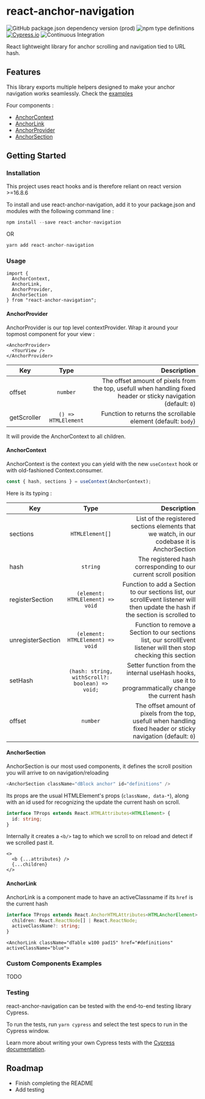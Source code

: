 # react-anchor-navigation

![GitHub package.json dependency version (prod)](https://img.shields.io/github/package-json/dependency-version/koala-interactive/react-anchor-navigation/react)
![npm type definitions](https://img.shields.io/npm/types/react-anchor-navigation)
[![Cypress.io](https://img.shields.io/badge/tested%20with-Cypress-04C38E.svg)](https://www.cypress.io/)
![Continuous Integration](https://github.com/koala-interactive/react-anchor-navigation/workflows/Continuous%20Integration/badge.svg?branch=master)

React lightweight library for anchor scrolling and navigation tied to URL hash.

## Features

This library exports multiple helpers designed to make your anchor navigation works seamlessly. Check the [examples](./examples/custom-section.html)

Four components :

- [AnchorContext](#AnchorContext)
- [AnchorLink](#AnchorLink)
- [AnchorProvider](#AnchorProvider)
- [AnchorSection](#AnchorSection)

## Getting Started

### Installation

This project uses react hooks and is therefore reliant on react version >=16.8.6

To install and use react-anchor-navigation, add it to your package.json and modules with the following command line :

```ts
npm install --save react-anchor-navigation
```

OR

```ts
yarn add react-anchor-navigation
```

### Usage

```tsx
import {
  AnchorContext,
  AnchorLink,
  AnchorProvider,
  AnchorSection
} from "react-anchor-navigation";
```

#### AnchorProvider

AnchorProvider is our top level contextProvider. Wrap it around your topmost component for your view :

```tsx
<AnchorProvider>
  <YourView />
</AnchorProvider>
```

| Key         |        Type         |                                                                                                      Description |
| ----------- | :-----------------: | ---------------------------------------------------------------------------------------------------------------: |
| offset      |      `number`       | The offset amount of pixels from the top, usefull when handling fixed header or sticky navigation (default: `0`) |
| getScroller | `() => HTMLElement` |                                                     Function to returns the scrollable element (default: `body`) |

It will provide the AnchorContext to all children.

#### AnchorContext

AnchorContext is the context you can yield with the new `useContext` hook or with old-fashioned Context.consumer.

```ts
const { hash, sections } = useContext(AnchorContext);
```

Here is its typing :

| Key               |                      Type                       |                                                                                                                      Description |
| ----------------- | :---------------------------------------------: | -------------------------------------------------------------------------------------------------------------------------------: |
| sections          |                 `HTMLElement[]`                 |                                      List of the registered sections elements that we watch, in our codebase it is AnchorSection |
| hash              |                    `string`                     |                                                                 The registered hash corresponding to our current scroll position |
| registerSection   |        `(element: HTMLElement) => void`         | Function to add a Section to our sections list, our scrollEvent listener will then update the hash if the section is scrolled to |
| unregisterSection |        `(element: HTMLElement) => void`         |                 Function to remove a Section to our sections list, our scrollEvent listener will then stop checking this section |
| setHash           | `(hash: string, withScroll?: boolean) => void;` |                              Setter function from the internal useHash hooks, use it to programmatically change the current hash |
| offset            |                    `number`                     |                 The offset amount of pixels from the top, usefull when handling fixed header or sticky navigation (default: `0`) |

#### AnchorSection

AnchorSection is our most used components, it defines the scroll position you will arrive to on navigation/reloading

```ts
<AnchorSection className="dBlock anchor" id="definitions" />
```

Its props are the usual HTMLElement's props (`className, data-*`), along with an id used for recognizing the update the current hash on scroll.

```ts
interface TProps extends React.HTMLAttributes<HTMLElement> {
  id: string;
}
```

Internally it creates a `<b/>` tag to which we scroll to on reload and detect if we scrolled past it.

```tsx
<>
  <b {...attributes} />
  {...children}
</>
```

#### AnchorLink

AnchorLink is a component made to have an activeClassname if its `href` is the current hash

```ts
interface TProps extends React.AnchorHTMLAttributes<HTMLAnchorElement> {
  children: React.ReactNode[] | React.ReactNode;
  activeClassName?: string;
}
```

```tsx
<AnchorLink className="dTable w100 pad15" href="#definitions" activeClassName="blue">
```

### Custom Components Examples

TODO

### Testing

react-anchor-navigation can be tested with the end-to-end testing library Cypress.

To run the tests, run `yarn cypress` and select the test specs to run in the Cypress window.

Learn more about writing your own Cypress tests with the [Cypress documentation](https://docs.cypress.io/guides/getting-started/writing-your-first-test.html#Add-a-test-file).

## Roadmap

- Finish completing the README
- Add testing
